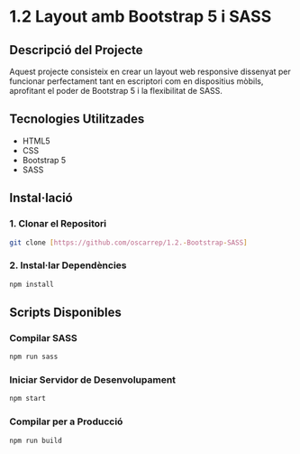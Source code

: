 # 1.2 Layout amb Bootstrap 5 i SASS

## Descripció del Projecte
Aquest projecte consisteix en crear un layout web responsive dissenyat per funcionar perfectament tant en escriptori com en dispositius mòbils, aprofitant el poder de Bootstrap 5 i la flexibilitat de SASS.

## Tecnologies Utilitzades
- HTML5
- CSS
- Bootstrap 5
- SASS

## Instal·lació

### 1. Clonar el Repositori
```bash
git clone [https://github.com/oscarrep/1.2.-Bootstrap-SASS]
```

### 2. Instal·lar Dependències
```bash
npm install
```

## Scripts Disponibles

### Compilar SASS
```bash
npm run sass
```

### Iniciar Servidor de Desenvolupament
```bash
npm start
```

### Compilar per a Producció
```bash
npm run build
```